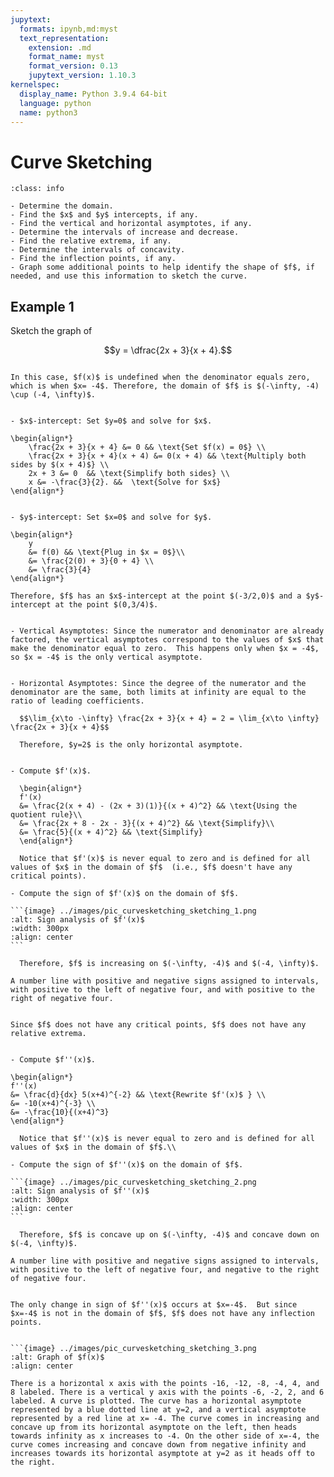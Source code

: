 ```yaml
---
jupytext:
  formats: ipynb,md:myst
  text_representation:
    extension: .md
    format_name: myst
    format_version: 0.13
    jupytext_version: 1.10.3
kernelspec:
  display_name: Python 3.9.4 64-bit
  language: python
  name: python3
---
```

# Curve Sketching


```{admonition} Drawing the graph of $y=f(x)$
:class: info

- Determine the domain.
- Find the $x$ and $y$ intercepts, if any.
- Find the vertical and horizontal asymptotes, if any.
- Determine the intervals of increase and decrease.
- Find the relative extrema, if any.
- Determine the intervals of concavity.
- Find the inflection points, if any.
- Graph some additional points to help identify the shape of $f$, if needed, and use this information to sketch the curve.
```


## Example 1

Sketch the graph of 

$$y = \dfrac{2x + 3}{x + 4}.$$



```{dropdown} **Step 1:** &nbsp;  Determine the domain.

In this case, $f(x)$ is undefined when the denominator equals zero, which is when $x= -4$. Therefore, the domain of $f$ is $(-\infty, -4) \cup (-4, \infty)$.
```


```{dropdown} **Step 2:** &nbsp; Find the &nbsp; $x$ &nbsp; and &nbsp; $y$ &nbsp; intercepts, if any.

- $x$-intercept: Set $y=0$ and solve for $x$.

\begin{align*}
    \frac{2x + 3}{x + 4} &= 0 && \text{Set $f(x) = 0$} \\
    \frac{2x + 3}{x + 4}(x + 4) &= 0(x + 4) && \text{Multiply both sides by $(x + 4)$} \\
    2x + 3 &= 0  && \text{Simplify both sides} \\
    x &= -\frac{3}{2}. &&  \text{Solve for $x$}
\end{align*}


- $y$-intercept: Set $x=0$ and solve for $y$.

\begin{align*}
    y 
    &= f(0) && \text{Plug in $x = 0$}\\
    &= \frac{2(0) + 3}{0 + 4} \\
    &= \frac{3}{4}
\end{align*}

Therefore, $f$ has an $x$-intercept at the point $(-3/2,0)$ and a $y$-intercept at the point $(0,3/4)$.
```


```{dropdown} **Step 3:** &nbsp; Find the vertical and horizontal asymptotes, if any.

- Vertical Asymptotes: Since the numerator and denominator are already factored, the vertical asymptotes correspond to the values of $x$ that make the denominator equal to zero.  This happens only when $x = -4$, so $x = -4$ is the only vertical asymptote.


- Horizontal Asymptotes: Since the degree of the numerator and the denominator are the same, both limits at infinity are equal to the ratio of leading coefficients.

  $$\lim_{x\to -\infty} \frac{2x + 3}{x + 4} = 2 = \lim_{x\to \infty} \frac{2x + 3}{x + 4}$$

  Therefore, $y=2$ is the only horizontal asymptote.
```


````{dropdown} **Step 4:** &nbsp; Determine the intervals of increase and decrease.

- Compute $f'(x)$.

  \begin{align*}
  f'(x) 
  &= \frac{2(x + 4) - (2x + 3)(1)}{(x + 4)^2} && \text{Using the   quotient rule}\\
  &= \frac{2x + 8 - 2x - 3}{(x + 4)^2} && \text{Simplify}\\
  &= \frac{5}{(x + 4)^2} && \text{Simplify} 
  \end{align*}
  
  Notice that $f'(x)$ is never equal to zero and is defined for all values of $x$ in the domain of $f$  (i.e., $f$ doesn't have any critical points).

- Compute the sign of $f'(x)$ on the domain of $f$.

```{image} ../images/pic_curvesketching_sketching_1.png
:alt: Sign analysis of $f'(x)$
:width: 300px
:align: center
```

  Therefore, $f$ is increasing on $(-\infty, -4)$ and $(-4, \infty)$.
````
```{dropdown} Long Text Description
A number line with positive and negative signs assigned to intervals, with positive to the left of negative four, and with positive to the right of negative four.
```

```{dropdown} **Step 5:** &nbsp; Find the relative extrema, if any.

Since $f$ does not have any critical points, $f$ does not have any relative extrema.
```


````{dropdown} **Step 6:** &nbsp; Determine the intervals of concavity.

- Compute $f''(x)$.

\begin{align*}
f''(x) 
&= \frac{d}{dx} 5(x+4)^{-2} && \text{Rewrite $f'(x)$ } \\
&= -10(x+4)^{-3} \\
&= -\frac{10}{(x+4)^3}
\end{align*}

  Notice that $f''(x)$ is never equal to zero and is defined for all values of $x$ in the domain of $f$.\\

- Compute the sign of $f''(x)$ on the domain of $f$.

```{image} ../images/pic_curvesketching_sketching_2.png
:alt: Sign analysis of $f''(x)$
:width: 300px
:align: center
```

  Therefore, $f$ is concave up on $(-\infty, -4)$ and concave down on $(-4, \infty)$.  
````
```{dropdown} Long Text Description
A number line with positive and negative signs assigned to intervals, with positive to the left of negative four, and negative to the right of negative four.
```

```{dropdown} **Step 7:** &nbsp; Find the inflection points, if any.

The only change in sign of $f''(x)$ occurs at $x=-4$.  But since $x=-4$ is not in the domain of $f$, $f$ does not have any inflection points.
```


```{dropdown} **Step 8:** &nbsp; Use the information gathered to sketch the function.

```{image} ../images/pic_curvesketching_sketching_3.png
:alt: Graph of $f(x)$
:align: center
```
```{dropdown} Long Text Description
There is a horizontal x axis with the points -16, -12, -8, -4, 4, and 8 labeled. There is a vertical y axis with the points -6, -2, 2, and 6 labeled. A curve is plotted. The curve has a horizontal asymptote represented by a blue dotted line at y=2, and a vertical asymptote represented by a red line at x= -4. The curve comes in increasing and concave up from its horizontal asymptote on the left, then heads towards infinity as x increases to -4. On the other side of x=-4, the curve comes increasing and concave down from negative infinity and increases towards its horizontal asymptote at y=2 as it heads off to the right.
```